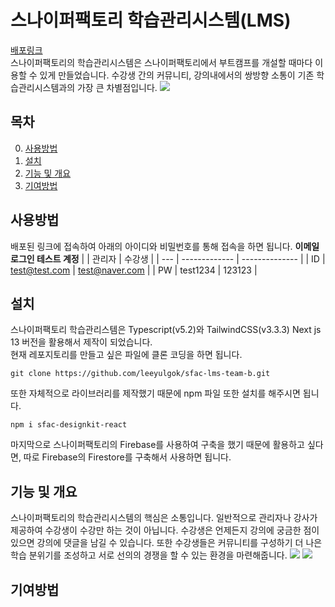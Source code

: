 # 스나이퍼팩토리 학습관리시스템(LMS)
[배포링크](https://sfac-lms-team-b.vercel.app/)\
스나이퍼팩토리의 학습관리시스템은 스나이퍼팩토리에서 부트캠프를 개설할 때마다 이용할 수 있게 만들었습니다.
수강생 간의 커뮤니티, 강의내에서의 쌍방향 소통이 기존 학습관리시스템과의 가장 큰 차별점입니다.
![](https://github.com/sniperfactory-official/sfac-lms-team-b/assets/52587871/5b5df6d7-976c-4299-9ace-e9520072f6dd)

## 목차
0. [사용방법](사용방법)
1. [설치](#설치)
2. [기능 및 개요](#기능-및-개요)
3. [기여방법](#기여방법)

## 사용방법
배포된 링크에 접속하여 아래의 아이디와 비밀번호를 통해 접속을 하면 됩니다.
**이메일 로그인 테스트 계정**
|     | 관리자        | 수강생         |
| --- | ------------- | -------------- |
| ID  | test@test.com | test@naver.com |
| PW  | test1234      | 123123         |

## 설치
스나이퍼팩토리 학습관리스템은 Typescript(v5.2)와 TailwindCSS(v3.3.3) Next js 13 버전을 활용해서 제작이 되었습니다.\
현재 레포지토리를 만들고 싶은 파일에 클론 코딩을 하면 됩니다.
```
git clone https://github.com/leeyulgok/sfac-lms-team-b.git
```
또한 자체적으로 라이브러리를 제작했기 때문에 npm 파일 또한 설치를 해주시면 됩니다.
```
npm i sfac-designkit-react
```
마지막으로 스나이퍼팩토리의 Firebase를 사용하여 구축을 했기 때문에 활용하고 싶다면,
따로 Firebase의 Firestore를 구축해서 사용하면 됩니다.

## 기능 및 개요
스나이퍼팩토리의 학습관리시스템의 핵심은 소통입니다. 일반적으로 관리자나 강사가 제공하여 수강생이 수강만 하는 것이 아닙니다.
수강생은 언제든지 강의에 궁금한 점이 있으면 강의에 댓글을 남길 수 있습니다. 또한 수강생들은 커뮤니티를 구성하기 더 나은 학습 분위기를 조성하고 서로 선의의 경쟁을 할 수 있는 환경을 마련해줍니다.
![](https://github.com/leeyulgok/sfac-lms-team-b/image1.png)
![](https://github.com/leeyulgok/sfac-lms-team-b/image2.png)

## 기여방법



